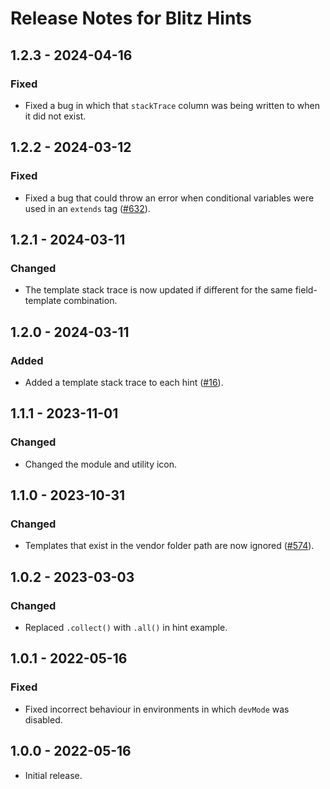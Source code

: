 # Release Notes for Blitz Hints

## 1.2.3 - 2024-04-16

### Fixed

- Fixed a bug in which that `stackTrace` column was being written to when it did not exist.

## 1.2.2 - 2024-03-12

### Fixed

- Fixed a bug that could throw an error when conditional variables were used in an `extends` tag ([#632](https://github.com/putyourlightson/craft-blitz/issues/632)).

## 1.2.1 - 2024-03-11

### Changed

- The template stack trace is now updated if different for the same field-template combination.

## 1.2.0 - 2024-03-11

### Added

- Added a template stack trace to each hint ([#16](https://github.com/putyourlightson/craft-blitz-recommendations/issues/16)).

## 1.1.1 - 2023-11-01

### Changed

- Changed the module and utility icon.

## 1.1.0 - 2023-10-31

### Changed

- Templates that exist in the vendor folder path are now ignored ([#574](https://github.com/putyourlightson/craft-blitz/issues/574)).

## 1.0.2 - 2023-03-03

### Changed

- Replaced `.collect()` with `.all()` in hint example.

## 1.0.1 - 2022-05-16

### Fixed

- Fixed incorrect behaviour in environments in which `devMode` was disabled.

## 1.0.0 - 2022-05-16

- Initial release.
